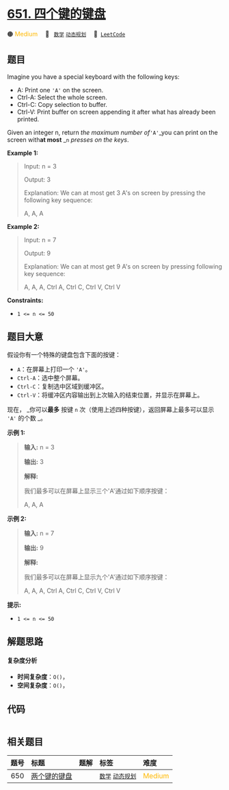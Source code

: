 # [651. 四个键的键盘](https://leetcode.com/problems/4-keys-keyboard)

🟠 <font color=#ffb800>Medium</font>&emsp; 🔖&ensp; [`数学`](/tag/math.md) [`动态规划`](/tag/dynamic-programming.md)&emsp; 🔗&ensp;[`LeetCode`](https://leetcode.com/problems/4-keys-keyboard)

## 题目

Imagine you have a special keyboard with the following keys:

  * A: Print one `'A'` on the screen.
  * Ctrl-A: Select the whole screen.
  * Ctrl-C: Copy selection to buffer.
  * Ctrl-V: Print buffer on screen appending it after what has already been printed.

Given an integer n, return _the maximum number of_`'A'`_you can print on the
screen with**at most** _`n` _presses on the keys_.



**Example 1:**

> Input: n = 3
> 
> Output: 3
> 
> Explanation: We can at most get 3 A's on screen by pressing the following key sequence:
> 
> A, A, A

**Example 2:**

> Input: n = 7
> 
> Output: 9
> 
> Explanation: We can at most get 9 A's on screen by pressing following key sequence:
> 
> A, A, A, Ctrl A, Ctrl C, Ctrl V, Ctrl V

**Constraints:**

  * `1 <= n <= 50`


## 题目大意

假设你有一个特殊的键盘包含下面的按键：

  * `A`：在屏幕上打印一个 `'A'`。
  * `Ctrl-A`：选中整个屏幕。
  * `Ctrl-C`：复制选中区域到缓冲区。
  * `Ctrl-V`：将缓冲区内容输出到上次输入的结束位置，并显示在屏幕上。

现在， _你可以**最多** 按键 `n` 次（使用上述四种按键），返回屏幕上最多可以显示 `'A'` 的个数 _。



**示例 1:**

> 
> 
> 
> 
> 
> **输入:** n = 3
> 
> **输出:** 3
> 
> **解释:** 
> 
> 我们最多可以在屏幕上显示三个'A'通过如下顺序按键：
> 
> A, A, A
> 
> 

**示例 2:**

> 
> 
> 
> 
> 
> **输入:** n = 7
> 
> **输出:** 9
> 
> **解释:** 
> 
> 我们最多可以在屏幕上显示九个'A'通过如下顺序按键：
> 
> A, A, A, Ctrl A, Ctrl C, Ctrl V, Ctrl V
> 
> 



**提示:**

  * `1 <= n <= 50`


## 解题思路

#### 复杂度分析

- **时间复杂度**：`O()`，
- **空间复杂度**：`O()`，

## 代码

```javascript

```

## 相关题目

<!-- prettier-ignore -->
| 题号 | 标题 | 题解 | 标签 | 难度 |
| :------: | :------ | :------: | :------ | :------ |
| 650 | [两个键的键盘](https://leetcode.com/problems/2-keys-keyboard) |  |  [`数学`](/tag/math.md) [`动态规划`](/tag/dynamic-programming.md) | <font color=#ffb800>Medium</font> |